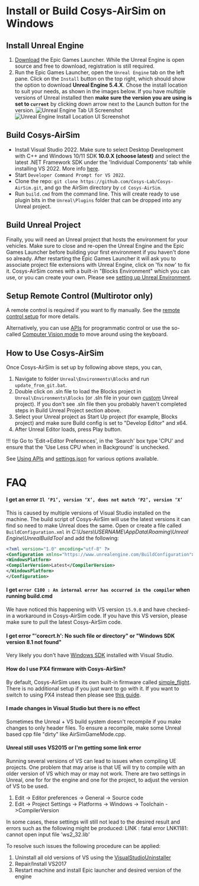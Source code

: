 # Install or Build Cosys-AirSim on Windows

## Install Unreal Engine
1. [Download](https://www.unrealengine.com/download) the Epic Games Launcher. While the Unreal Engine is open source and free to download, registration is still required.
2. Run the Epic Games Launcher, open the `Unreal Engine` tab on the left pane.
Click on the `Install` button on the top right, which should show the option to download **Unreal Engine 5.4.X**. Chose the install location to suit your needs, as shown in the images below. If you have multiple versions of Unreal installed then **make sure the version you are using is set to `current`** by clicking down arrow next to the Launch button for the version.
![Unreal Engine Tab UI Screenshot](images/ue_install.png)
![Unreal Engine Install Location UI Screenshot](images/ue_install_location.png)

## Build Cosys-AirSim
* Install Visual Studio 2022. Make sure to select Desktop Development with C++ and Windows 10/11 SDK **10.0.X (choose latest)** and select the latest .NET Framework SDK under the 'Individual Components' tab while installing VS 2022. More info [here](https://dev.epicgames.com/documentation/en-us/unreal-engine/setting-up-visual-studio-development-environment-for-cplusplus-projects-in-unreal-engine?application_version=5.3).
* Start `Developer Command Prompt for VS 2022`. 
* Clone the repo: `git clone https://github.com/Cosys-Lab/Cosys-AirSim.git`, and go the AirSim directory by `cd Cosys-AirSim`. 
* Run `build.cmd` from the command line. This will create ready to use plugin bits in the `Unreal\Plugins` folder that can be dropped into any Unreal project.

## Build Unreal Project

Finally, you will need an Unreal project that hosts the environment for your vehicles. Make sure to close and re-open the Unreal Engine and the Epic Games Launcher before building your first environment if you haven't done so already. After restarting the Epic Games Launcher it will ask you to associate project file extensions with Unreal Engine, click on 'fix now' to fix it. Cosys-AirSim comes with a built-in "Blocks Environment" which you can use, or you can create your own. Please see [setting up Unreal Environment](unreal_proj.md).

## Setup Remote Control (Multirotor only)

A remote control is required if you want to fly manually. See the [remote control setup](remote_control.md) for more details.

Alternatively, you can use [APIs](apis.md) for programmatic control or use the so-called [Computer Vision mode](image_apis.md) to move around using the keyboard.

## How to Use Cosys-AirSim

Once Cosys-AirSim is set up by following above steps, you can,
1. Navigate to folder `Unreal\Environments\Blocks` and run `update_from_git.bat`.
2. Double click on .sln file to load the Blocks project in `Unreal\Environments\Blocks` (or .sln file in your own [custom](unreal_custenv.md) Unreal project). If you don't see .sln file then you probably haven't completed steps in Build Unreal Project section above.
3. Select your Unreal project as Start Up project (for example, Blocks project) and make sure Build config is set to "Develop Editor" and x64.
4. After Unreal Editor loads, press Play button. 

!!! tip
    Go to 'Edit->Editor Preferences', in the 'Search' box type 'CPU' and ensure that the 'Use Less CPU when in Background' is unchecked.

See [Using APIs](apis.md) and [settings.json](settings.md) for various options available.

# FAQ


#### I get an error `Il ‘P1’, version ‘X’, does not match ‘P2’, version ‘X’`
This is caused by multiple versions of Visual Studio installed on the machine. The build script of Cosys-AirSim will use the latest versions it can find so need to make Unreal does the same.
Open or create a file called `BuildConfiguration.xml` in _C:\Users\USERNAME\AppData\Roaming\Unreal Engine\UnrealBuildTool_ and add the following:

```xml
<?xml version="1.0" encoding="utf-8" ?> 
<Configuration xmlns="https://www.unrealengine.com/BuildConfiguration">
<WindowsPlatform>
<CompilerVersion>Latest</CompilerVersion>
</WindowsPlatform>
</Configuration>
```


#### I get `error C100 : An internal error has occurred in the compiler` when running build.cmd
We have noticed this happening with VS version `15.9.0` and have checked-in a workaround in Cosys-AirSim code. If you have this VS version, please make sure to pull the latest Cosys-AirSim code.

#### I get error "'corecrt.h': No such file or directory" or "Windows SDK version 8.1 not found"
Very likely you don't have [Windows SDK](https://developercommunity.visualstudio.com/content/problem/3754/cant-compile-c-program-because-of-sdk-81cant-add-a.html) installed with Visual Studio. 

#### How do I use PX4 firmware with Cosys-AirSim?
By default, Cosys-AirSim uses its own built-in firmware called [simple_flight](simple_flight.md). There is no additional setup if you just want to go with it. If you want to switch to using PX4 instead then please see [this guide](px4_setup.md).

#### I made changes in Visual Studio but there is no effect

Sometimes the Unreal + VS build system doesn't recompile if you make changes to only header files. To ensure a recompile, make some Unreal based cpp file "dirty" like AirSimGameMode.cpp.

#### Unreal still uses VS2015 or I'm getting some link error
Running several versions of VS can lead to issues when compiling UE projects. One problem that may arise is that UE will try to compile with an older version of VS which may or may not work. There are two settings in Unreal, one for for the engine and one for the project, to adjust the version of VS to be used.
1. Edit -> Editor preferences -> General -> Source code
2. Edit -> Project Settings -> Platforms -> Windows -> Toolchain ->CompilerVersion

In some cases, these settings will still not lead to the desired result and errors such as the following might be produced: LINK : fatal error LNK1181: cannot open input file 'ws2_32.lib'

To resolve such issues the following procedure can be applied:
1. Uninstall all old versions of VS using the [VisualStudioUninstaller](https://github.com/Microsoft/VisualStudioUninstaller/releases)
2. Repair/Install VS2017
3. Restart machine and install Epic launcher and desired version of the engine